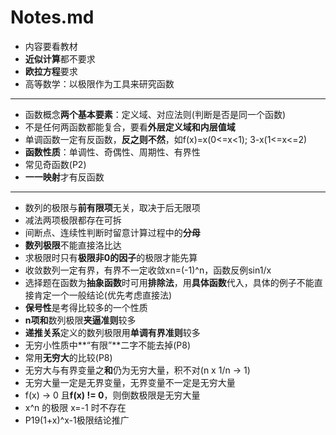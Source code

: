 # Notes.md

+ 内容要看教材
+ **近似计算**都不要求
+ **欧拉方程**要求
+ 高等数学：以极限作为工具来研究函数
------
+ 函数概念**两个基本要素**：定义域、对应法则(判断是否是同一个函数)
+ 不是任何两函数都能复合，要看**外层定义域和内层值域**
+ 单调函数一定有反函数，**反之则不然**，如f(x)=x(0<=x<1); 3-x(1<=x<=2)
+ **函数性质**：单调性、奇偶性、周期性、有界性
+ 常见奇函数(P2)
+ **一一映射**才有反函数
------
+ 数列的极限与**前有限项**无关，取决于后无限项
+ 减法两项极限都存在可拆
+ 间断点、连续性判断时留意计算过程中的**分母**
+ **数列极限**不能直接洛比达
+ 求极限时只有**极限非0的因子**的极限才能先算
+ 收敛数列一定有界，有界不一定收敛xn=(-1)^n，函数反例sin1/x
+ 选择题在函数为**抽象函数**时可用**排除法**，用**具体函数**代入，具体的例子不能直接肯定一个一般结论(优先考虑直接法)
+ **保号性**是考得比较多的一个性质
+ **n项和**数列极限**夹逼准则**较多
+ **递推关系**定义的数列极限用**单调有界准则**较多
+ 无穷小性质中**“有限”**二字不能去掉(P8)
+ 常用**无穷大**的比较(P8)
+ 无穷大与有界变量之**和**仍为无穷大量，积不对(n x 1/n -> 1)
+ 无穷大量一定是无界变量，无界变量不一定是无穷大量
+ f(x) -> 0 且**f(x) != 0**，则倒数极限是无穷大量
+ x^n 的极限 x=-1 时不存在
+ P19(1+x)^x-1极限结论推广
